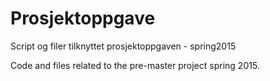 # Prosjektoppgave
Script og filer tilknyttet prosjektoppgaven - spring2015

Code and files related to the pre-master project spring 2015.
